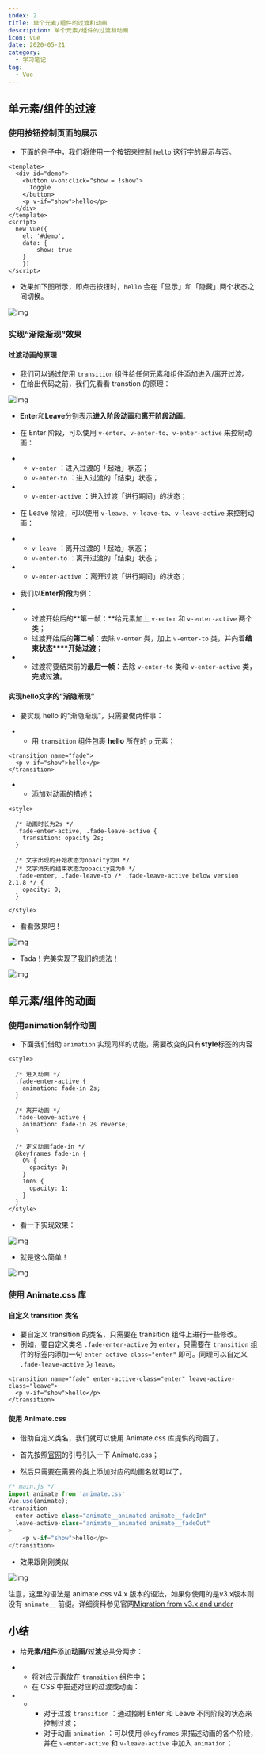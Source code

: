 ```yaml
---
index: 2
title: 单个元素/组件的过渡和动画
description: 单个元素/组件的过渡和动画
icon: vue
date: 2020-05-21
category:
  - 学习笔记
tag:
  - Vue
---
```


## 单元素/组件的过渡

### 使用按钮控制页面的展示

- 下面的例子中，我们将使用一个按钮来控制 `hello` 这行字的展示与否。

```vue
<template>
  <div id="demo">
    <button v-on:click="show = !show">
      Toggle
    </button>
    <p v-if="show">hello</p>
  </div>
</template>
<script>
  new Vue({
  	el: '#demo',
  	data: {
    	show: true
  	}
	})
</script>
```

- 效果如下图所示，即点击按钮时，`hello` 会在「显示」和「隐藏」两个状态之间切换。

![img](https://zhuye-1308301598.file.myqcloud.com/markdown/1591099614677-60634e1a-077e-46d3-b79e-fcb3cce15001.gif)

### 实现“渐隐渐现”效果

#### 过渡动画的原理

- 我们可以通过使用 `transition` 组件给任何元素和组件添加进入/离开过渡。
- 在给出代码之前，我们先看看 transtion 的原理：

![img](https://zhuye-1308301598.file.myqcloud.com/markdown/1591152754103-874dd619-3572-48cd-aee2-6766430cbcf2.png)

- **Enter**和**Leave**分别表示**进入阶段动画**和**离开阶段动画**。
- 在 Enter 阶段，可以使用 `v-enter`、`v-enter-to`、`v-enter-active` 来控制动画：

- - `v-enter` ：进入过渡的「起始」状态；
  - `v-enter-to` ：进入过渡的「结束」状态；

- - `v-enter-active` ：进入过渡「进行期间」的状态；

- 在 Leave 阶段，可以使用 `v-leave`、`v-leave-to`、`v-leave-active` 来控制动画：

- - `v-leave` ：离开过渡的「起始」状态；
  - `v-enter-to` ：离开过渡的「结束」状态；

- - `v-enter-active` ：离开过渡「进行期间」的状态；

- 我们以**Enter阶段**为例：

- - 过渡开始后的**第一帧：**给元素加上 `v-enter` 和 `v-enter-active` 两个类；
  - 过渡开始后的**第二帧**：去除 `v-enter` 类，加上 `v-enter-to` 类，并向着**结束状态****开始过渡**；

- - 过渡将要结束前的**最后一帧**：去除 `v-enter-to` 类和 `v-enter-active` 类，**完成过渡**。



#### 实现hello文字的“渐隐渐现”

- 要实现 hello 的“渐隐渐现”，只需要做两件事：

- - 用 `transition` 组件包裹 **hello** 所在的 `p` 元素；

```vue
<transition name="fade">
  <p v-if="show">hello</p>
</transition>
```

- - 添加对动画的描述；

```vue
<style>
  
  /* 动画时长为2s */
  .fade-enter-active, .fade-leave-active {
    transition: opacity 2s;
  }
  
  /* 文字出现的开始状态为opacity为0 */
  /* 文字消失的结束状态为opacity变为0 */ 
  .fade-enter, .fade-leave-to /* .fade-leave-active below version 2.1.8 */ {
    opacity: 0;
  }
  
</style>
```

- 看看效果吧！

![img](https://zhuye-1308301598.file.myqcloud.com/markdown/1591154959691-7db381ba-1f9d-44bc-ab6c-99d28083bdab.gif)

- Tada！完美实现了我们的想法！

![img](https://zhuye-1308301598.file.myqcloud.com/markdown/1591156292719-b42dc1b8-d481-4388-b26c-f9a2aaf32dc1.gif) 





## 单元素/组件的动画

### 使用animation制作动画

- 下面我们借助 `animation` 实现同样的功能，需要改变的只有**style**标签的内容

```vue
<style>
  
  /* 进入动画 */
  .fade-enter-active {
    animation: fade-in 2s;
  }
  
  /* 离开动画 */
  .fade-leave-active {
    animation: fade-in 2s reverse;
  }

  /* 定义动画fade-in */
  @keyframes fade-in {
    0% {
      opacity: 0;
    }
    100% {
      opacity: 1;
    }
  }
</style>
```

- 看一下实现效果：

![img](https://zhuye-1308301598.file.myqcloud.com/markdown/1591158206292-1e619696-89b8-42bb-9451-9704c438a54d.gif)

- 就是这么简单！

![img](https://zhuye-1308301598.file.myqcloud.com/markdown/1591160488030-cc9d92c5-cf40-476d-a1e7-b236b6256126.gif) 

### 使用 Animate.css 库

#### 自定义 transition 类名

- 要自定义 transition 的类名，只需要在 transition 组件上进行一些修改。
- 例如，要自定义类名 `.fade-enter-active` 为 `enter`，只需要在 `transition` 组件的标签内添加一句 `enter-active-class="enter"` 即可。同理可以自定义 `.fade-leave-active` 为 `leave`。

```vue
<transition name="fade" enter-active-class="enter" leave-active-class="leave">
  <p v-if="show">hello</p>
</transition>
```

#### 使用 Animate.css

- 借助自定义类名，我们就可以使用 Animate.css 库提供的动画了。
- 首先按照[官网](https://animate.style/)的引导引入一下 Animate.css；

- 然后只需要在需要的类上添加对应的动画名就可以了。

```javascript
/* main.js */
import animate from 'animate.css'
Vue.use(animate);
<transition 
  enter-active-class="animate__animated animate__fadeIn" 
  leave-active-class="animate__animated animate__fadeOut"
>
    <p v-if="show">hello</p>
</transition>
```

- 效果跟刚刚类似

![img](https://zhuye-1308301598.file.myqcloud.com/markdown/1591175231233-96b3c946-d73c-468a-bd34-5474a269a118.gif)

注意，这里的语法是 animate.css v4.x 版本的语法，如果你使用的是v3.x版本则没有 `animate__` 前缀。详细资料参见官网[Migration from v3.x and under](https://animate.style/#migration)



## 小结

- 给**元素/组件**添加**动画/过渡**总共分两步：

- - 将对应元素放在 `transition` 组件中；
  - 在 CSS 中描述对应的过渡或动画：

- - - 对于过渡 `transition` ：通过控制 Enter 和 Leave 不同阶段的状态来控制过渡；
    - 对于动画 `animation` ：可以使用 `@keyframes` 来描述动画的各个阶段，并在 `v-enter-active` 和 `v-leave-active` 中加入 `animation`；